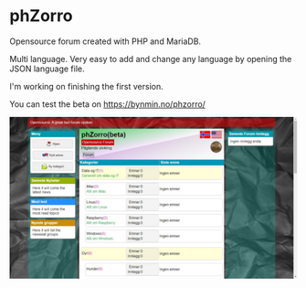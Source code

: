 # phZorro
Opensource forum created with PHP and MariaDB.

Multi language. Very easy to add and change any language by opening the JSON language file.

I'm working on finishing the first version.

You can test the beta on https://bynmin.no/phzorro/

![Image of phZorro Forum](https://github.com/Fantablup/phZorro/blob/main/40.jpg)
